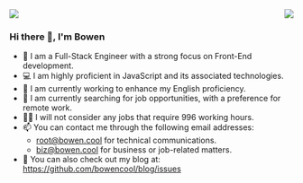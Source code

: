 <div>
<img src="https://github-readme-stats.vercel.app/api?username=bowencool&show_icons=true&count_private=true">
<img align="right" src="https://github-readme-stats.vercel.app/api/top-langs/?username=bowencool">
</div>

### Hi there 👋, I'm Bowen

<!-- - 🔭 I'm working in Hangzhou now -->
- 🦄 I am a Full-Stack Engineer with a strong focus on Front-End development.
- 💻 I am highly proficient in JavaScript and its associated technologies.
- 🌱 I am currently working to enhance my English proficiency.
- 🔭 I am currently searching for job opportunities, with a preference for remote work. 
- 🙅‍♂️ I will not consider any jobs that require 996 working hours.
- 📫 You can contact me through the following email addresses: 
  - <root@bowen.cool> for technical communications.
  - <biz@bowen.cool> for business or job-related matters.
- 🔗 You can also check out my blog at: <https://github.com/bowencool/blog/issues>
